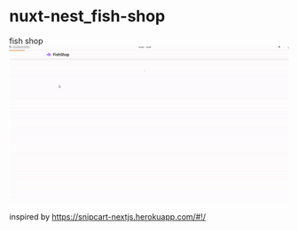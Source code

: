 # nuxt-nest_fish-shop

fish shop
![gif](gif.gif)

inspired by https://snipcart-nextjs.herokuapp.com/#!/
